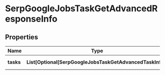 # SerpGoogleJobsTaskGetAdvancedResponseInfo


## Properties

| Name | Type | Description | Notes |
|------------ | ------------- | ------------- | -------------|
**tasks** | **List[Optional[SerpGoogleJobsTaskGetAdvancedTaskInfo]]** | array of tasks |[optional]|